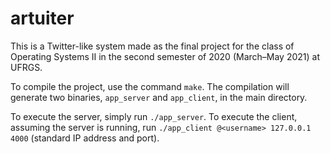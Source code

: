 # artuiter

This is a Twitter-like system made as the final project for the class of Operating Systems II in the second semester of 2020 (March–May 2021) at UFRGS.

To compile the project, use the command `make`. The compilation will generate two binaries, `app_server` and `app_client`, in the main directory.

To execute the server, simply run `./app_server`. To execute the client, assuming the server is running, run `./app_client @<username> 127.0.0.1 4000` (standard IP address and port).